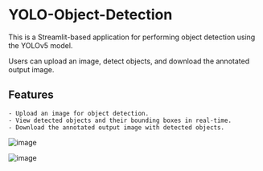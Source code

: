 # YOLO-Object-Detection

This is a Streamlit-based application for performing object detection using the YOLOv5 model. 

Users can upload an image, detect objects, and download the annotated output image.

## Features
    - Upload an image for object detection.
    - View detected objects and their bounding boxes in real-time.
    - Download the annotated output image with detected objects.

![image](https://github.com/user-attachments/assets/1ff4bf85-4231-47fa-b93c-1cf5857bf98c)

![image](https://github.com/user-attachments/assets/27470ffd-6b50-41b7-b682-ba9a7cd36692)

